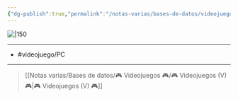 ```yaml
---
{"dg-publish":true,"permalink":"/notas-varias/bases-de-datos/videojuegos/v-monster-hunter-world/"}
---
```



![|150](https://images.igdb.com/igdb/image/upload/t_cover_big/co1rst.jpg)

---

- #videojuego/PC 

---

> [[Notas varias/Bases de datos/🎮 Videojuegos 🎮/🎮 Videojuegos (V) 🎮\|🎮 Videojuegos (V) 🎮]]
